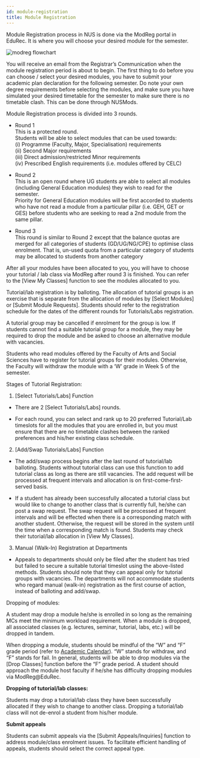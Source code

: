 ```yaml
---
id: module-registration
title: Module Registration
---
```


Module Registration process in NUS is done via the ModReg portal in EduRec. It is where you will choose your desired module for the semester.

![modreg flowchart](http://www.nus.edu.sg/ModReg/modreg/images/undergraduate-students-v4.jpg)

You will receive an email from the Registrar’s Communication when the module registration period is about to begin. The first thing to do before you can choose / select your desired modules, you have to submit your academic plan declaration for the following semester. Do note your own degree requirements before selecting the modules, and make sure you have simulated your desired timetable for the semester to make sure there is no timetable clash. This can be done through NUSMods.

  

Module Registration process is divided into 3 rounds.

-   Round 1  
    This is a protected round.  
    Students will be able to select modules that can be used towards:  
    (i) Programme (Faculty, Major, Specialisation) requirements  
    (ii) Second Major requirements  
    (iii) Direct admission/restricted Minor requirements  
    (iv) Prescribed English requirements (i.e. modules offered by CELC)  
      
    
-   Round 2  
    This is an open round where UG students are able to select all modules (including General Education modules) they wish to read for the semester.  
    Priority for General Education modules will be first accorded to students who have not read a module from a particular pillar (i.e. GEH, GET or GES) before students who are seeking to read a 2nd module from the same pillar.
    

-   Round 3  
    This round is similar to Round 2 except that the balance quotas are merged for all categories of students (GD/UG/NG/CPE) to optimise class enrolment. That is, un-used quota from a particular category of students may be allocated to students from another category
    

After all your modules have been allocated to you, you will have to choose your tutorial / lab class via ModReg after round 3 is finished. You can refer to the [View My Classes] function to see the modules allocated to you.

  

Tutorial/lab registration is by balloting. The allocation of tutorial groups is an exercise that is separate from the allocation of modules by [Select Modules] or [Submit Module Requests]. Students should refer to the registration schedule for the dates of the different rounds for Tutorials/Labs registration.

A tutorial group may be cancelled if enrolment for the group is low. If students cannot find a suitable tutorial group for a module, they may be required to drop the module and be asked to choose an alternative module with vacancies.

Students who read modules offered by the Faculty of Arts and Social Sciences have to register for tutorial groups for their modules. Otherwise, the Faculty will withdraw the module with a ‘W’ grade in Week 5 of the semester.

Stages of Tutorial Registration:

1. [Select Tutorials/Labs] Function

-   There are 2 [Select Tutorials/Labs] rounds.
    
-   For each round, you can select and rank up to 20 preferred Tutorial/Lab timeslots for all the modules that you are enrolled in, but you must ensure that there are no timetable clashes between the ranked preferences and his/her existing class schedule.
    

2. [Add/Swap Tutorials/Labs] Function

-   The add/swap process begins after the last round of tutorial/lab balloting. Students without tutorial class can use this function to add tutorial class as long as there are still vacancies. The add request will be processed at frequent intervals and allocation is on first-come-first-served basis.
    
-   If a student has already been successfully allocated a tutorial class but would like to change to another class that is currently full, he/she can post a swap request. The swap request will be processed at frequent intervals and will be effected when there is a corresponding match with another student. Otherwise, the request will be stored in the system until the time when a corresponding match is found. Students may check their tutorial/lab allocation in [View My Classes].
    

3. Manual (Walk-In) Registration at Departments

-   Appeals to departments should only be filed after the student has tried but failed to secure a suitable tutorial timeslot using the above-listed methods. Students should note that they can appeal only for tutorial groups with vacancies. The departments will not accommodate students who regard manual (walk-in) registration as the first course of action, instead of balloting and add/swap.
    

Dropping of modules:

A student may drop a module he/she is enrolled in so long as the remaining MCs meet the minimum workload requirement. When a module is dropped, all associated classes (e.g. lectures, seminar, tutorial, labs, etc.) will be dropped in tandem.

When dropping a module, students should be mindful of the “W” and “F” grade period (refer to [Academic Calendar](http://www.nus.edu.sg/registrar/calendar.html)). “W” stands for withdraw, and “F” stands for fail. In general, students will be able to drop modules via the [Drop Classes] function before the “F” grade period. A student should approach the module host faculty if he/she has difficulty dropping modules via ModReg@EduRec.

**Dropping of tutorial/lab classes:**

Students may drop a tutorial/lab class they have been successfully allocated if they wish to change to another class. Dropping a tutorial/lab class will not de-enrol a student from his/her module.

**Submit appeals**

Students can submit appeals via the [Submit Appeals/Inquiries] function to address module/class enrolment issues. To facilitate efficient handling of appeals, students should select the correct appeal type.
<!--stackedit_data:
eyJoaXN0b3J5IjpbLTEzOTY3NzQxOTIsLTExNDQ3NTg1ODRdfQ
==
-->